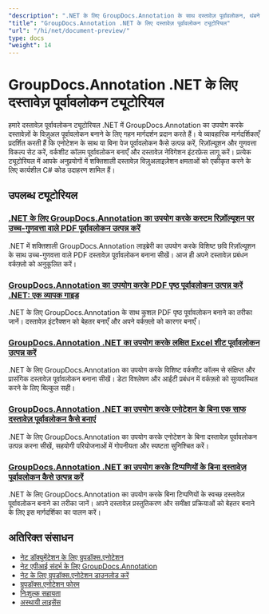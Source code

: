 ```yaml
---
"description": ".NET के लिए GroupDocs.Annotation के साथ दस्तावेज़ पूर्वावलोकन, थंबनेल और दृश्य प्रतिनिधित्व उत्पन्न करने के लिए पूर्ण ट्यूटोरियल।"
"title": "GroupDocs.Annotation .NET के लिए दस्तावेज़ पूर्वावलोकन ट्यूटोरियल"
"url": "/hi/net/document-preview/"
type: docs
"weight": 14
---
```


# GroupDocs.Annotation .NET के लिए दस्तावेज़ पूर्वावलोकन ट्यूटोरियल

हमारे दस्तावेज़ पूर्वावलोकन ट्यूटोरियल .NET में GroupDocs.Annotation का उपयोग करके दस्तावेज़ों के विज़ुअल पूर्वावलोकन बनाने के लिए गहन मार्गदर्शन प्रदान करते हैं। ये व्यावहारिक मार्गदर्शिकाएँ प्रदर्शित करती हैं कि एनोटेशन के साथ या बिना पेज पूर्वावलोकन कैसे उत्पन्न करें, रिज़ॉल्यूशन और गुणवत्ता विकल्प सेट करें, वर्कशीट कॉलम पूर्वावलोकन बनाएँ और दस्तावेज़ नेविगेशन इंटरफ़ेस लागू करें। प्रत्येक ट्यूटोरियल में आपके अनुप्रयोगों में शक्तिशाली दस्तावेज़ विज़ुअलाइज़ेशन क्षमताओं को एकीकृत करने के लिए कार्यशील C# कोड उदाहरण शामिल हैं।

## उपलब्ध ट्यूटोरियल

### [.NET के लिए GroupDocs.Annotation का उपयोग करके कस्टम रिज़ॉल्यूशन पर उच्च-गुणवत्ता वाले PDF पूर्वावलोकन उत्पन्न करें](./generate-pdf-previews-custom-resolutions-groupdocs/)
.NET में शक्तिशाली GroupDocs.Annotation लाइब्रेरी का उपयोग करके विशिष्ट छवि रिज़ॉल्यूशन के साथ उच्च-गुणवत्ता वाले PDF दस्तावेज़ पूर्वावलोकन बनाना सीखें। आज ही अपने दस्तावेज़ प्रबंधन वर्कफ़्लो को अनुकूलित करें।

### [GroupDocs.Annotation का उपयोग करके PDF पृष्ठ पूर्वावलोकन उत्पन्न करें .NET: एक व्यापक गाइड](./generate-pdf-page-previews-groupdocs-annotation-net/)
.NET के लिए GroupDocs.Annotation के साथ कुशल PDF पृष्ठ पूर्वावलोकन बनाने का तरीका जानें। दस्तावेज़ इंटरैक्शन को बेहतर बनाएँ और अपने वर्कफ़्लो को कारगर बनाएँ।

### [GroupDocs.Annotation .NET का उपयोग करके लक्षित Excel शीट पूर्वावलोकन उत्पन्न करें](./groupdocs-annotation-net-create-previews-worksheet-columns/)
.NET के लिए GroupDocs.Annotation का उपयोग करके विशिष्ट वर्कशीट कॉलम से संक्षिप्त और प्रासंगिक दस्तावेज़ पूर्वावलोकन बनाना सीखें। डेटा विश्लेषण और आईटी प्रबंधन में वर्कफ़्लो को सुव्यवस्थित करने के लिए बिल्कुल सही।

### [GroupDocs.Annotation .NET का उपयोग करके एनोटेशन के बिना एक साफ दस्तावेज़ पूर्वावलोकन कैसे बनाएं](./create-document-preview-without-annotations-groupdocs-dotnet/)
.NET के लिए GroupDocs.Annotation का उपयोग करके एनोटेशन के बिना दस्तावेज़ पूर्वावलोकन उत्पन्न करना सीखें, सहयोगी परियोजनाओं में गोपनीयता और स्पष्टता सुनिश्चित करें।

### [GroupDocs.Annotation .NET का उपयोग करके टिप्पणियों के बिना दस्तावेज़ पूर्वावलोकन कैसे उत्पन्न करें](./groupdocs-annotation-net-document-preview-no-comments/)
.NET के लिए GroupDocs.Annotation का उपयोग करके बिना टिप्पणियों के स्वच्छ दस्तावेज़ पूर्वावलोकन बनाने का तरीका जानें। अपने दस्तावेज़ प्रस्तुतिकरण और समीक्षा प्रक्रियाओं को बेहतर बनाने के लिए इस मार्गदर्शिका का पालन करें।

## अतिरिक्त संसाधन

- [नेट डॉक्यूमेंटेशन के लिए ग्रुपडॉक्स.एनोटेशन](https://docs.groupdocs.com/annotation/net/)
- [नेट एपीआई संदर्भ के लिए GroupDocs.Annotation](https://reference.groupdocs.com/annotation/net/)
- [नेट के लिए ग्रुपडॉक्स.एनोटेशन डाउनलोड करें](https://releases.groupdocs.com/annotation/net/)
- [ग्रुपडॉक्स.एनोटेशन फोरम](https://forum.groupdocs.com/c/annotation)
- [निःशुल्क सहायता](https://forum.groupdocs.com/)
- [अस्थायी लाइसेंस](https://purchase.groupdocs.com/temporary-license/)